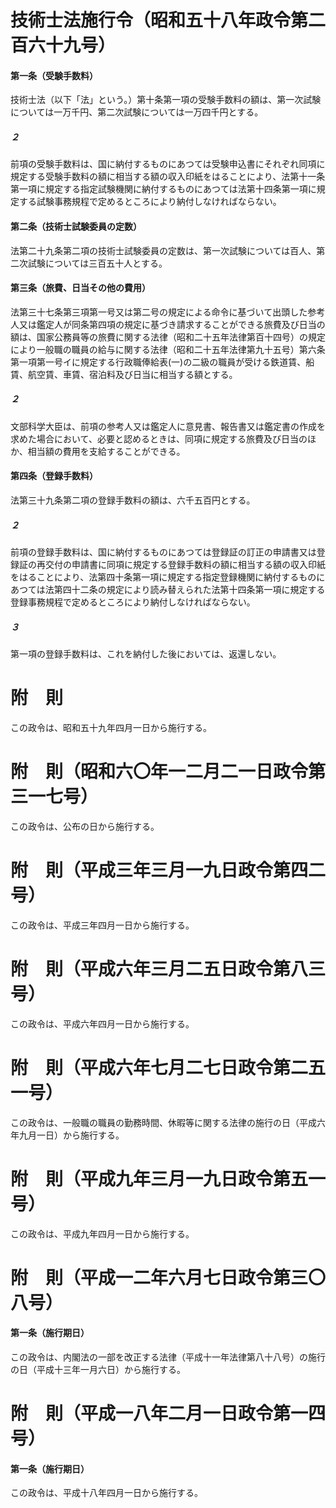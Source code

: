 # 技術士法施行令（昭和五十八年政令第二百六十九号）
#### 第一条（受験手数料）
技術士法（以下「法」という。）第十条第一項の受験手数料の額は、第一次試験については一万千円、第二次試験については一万四千円とする。
##### ２
前項の受験手数料は、国に納付するものにあつては受験申込書にそれぞれ同項に規定する受験手数料の額に相当する額の収入印紙をはることにより、法第十一条第一項に規定する指定試験機関に納付するものにあつては法第十四条第一項に規定する試験事務規程で定めるところにより納付しなければならない。
#### 第二条（技術士試験委員の定数）
法第二十九条第二項の技術士試験委員の定数は、第一次試験については百人、第二次試験については三百五十人とする。
#### 第三条（旅費、日当その他の費用）
法第三十七条第三項第一号又は第二号の規定による命令に基づいて出頭した参考人又は鑑定人が同条第四項の規定に基づき請求することができる旅費及び日当の額は、国家公務員等の旅費に関する法律（昭和二十五年法律第百十四号）の規定により一般職の職員の給与に関する法律（昭和二十五年法律第九十五号）第六条第一項第一号イに規定する行政職俸給表(一)の二級の職員が受ける鉄道賃、船賃、航空賃、車賃、宿泊料及び日当に相当する額とする。
##### ２
文部科学大臣は、前項の参考人又は鑑定人に意見書、報告書又は鑑定書の作成を求めた場合において、必要と認めるときは、同項に規定する旅費及び日当のほか、相当額の費用を支給することができる。
#### 第四条（登録手数料）
法第三十九条第二項の登録手数料の額は、六千五百円とする。
##### ２
前項の登録手数料は、国に納付するものにあつては登録証の訂正の申請書又は登録証の再交付の申請書に同項に規定する登録手数料の額に相当する額の収入印紙をはることにより、法第四十条第一項に規定する指定登録機関に納付するものにあつては法第四十二条の規定により読み替えられた法第十四条第一項に規定する登録事務規程で定めるところにより納付しなければならない。
##### ３
第一項の登録手数料は、これを納付した後においては、返還しない。
# 附　則
この政令は、昭和五十九年四月一日から施行する。
# 附　則（昭和六〇年一二月二一日政令第三一七号）
この政令は、公布の日から施行する。
# 附　則（平成三年三月一九日政令第四二号）
この政令は、平成三年四月一日から施行する。
# 附　則（平成六年三月二五日政令第八三号）
この政令は、平成六年四月一日から施行する。
# 附　則（平成六年七月二七日政令第二五一号）
この政令は、一般職の職員の勤務時間、休暇等に関する法律の施行の日（平成六年九月一日）から施行する。
# 附　則（平成九年三月一九日政令第五一号）
この政令は、平成九年四月一日から施行する。
# 附　則（平成一二年六月七日政令第三〇八号）
#### 第一条（施行期日）
この政令は、内閣法の一部を改正する法律（平成十一年法律第八十八号）の施行の日（平成十三年一月六日）から施行する。
# 附　則（平成一八年二月一日政令第一四号）
#### 第一条（施行期日）
この政令は、平成十八年四月一日から施行する。
